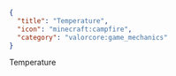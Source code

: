 ```json
{
  "title": "Temperature",
  "icon": "minecraft:campfire", 
  "category": "valorcore:game_mechanics"
}
```

Temperature